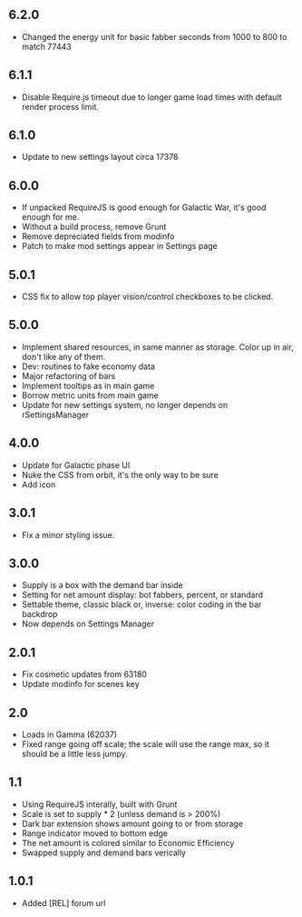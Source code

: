 ## 6.2.0

- Changed the energy unit for basic fabber seconds from 1000 to 800 to match 77443

## 6.1.1

- Disable Require.js timeout due to longer game load times with default render process limit.

## 6.1.0

- Update to new settings layout circa 17378

## 6.0.0

- If unpacked RequireJS is good enough for Galactic War, it's good enough for me.
- Without a build process, remove Grunt
- Remove depreciated fields from modinfo
- Patch to make mod settings appear in Settings page

## 5.0.1

- CSS fix to allow top player vision/control checkboxes to be clicked.

## 5.0.0

- Implement shared resources, in same manner as storage.  Color up in air, don't like any of them.
- Dev: routines to fake economy data
- Major refactoring of bars
- Implement tooltips as in main game
- Borrow metric units from main game
- Update for new settings system, no longer depends on rSettingsManager

## 4.0.0

- Update for Galactic phase UI
- Nuke the CSS from orbit, it's the only way to be sure
- Add icon

## 3.0.1

- Fix a minor styling issue.

## 3.0.0

- Supply is a box with the demand bar inside
- Setting for net amount display: bot fabbers, percent, or standard
- Settable theme, classic black or, inverse: color coding in the bar backdrop
- Now depends on Settings Manager

## 2.0.1

- Fix cosmetic updates from 63180
- Update modinfo for scenes key

## 2.0

- Loads in Gamma (62037)
- Fixed range going off scale; the scale will use the range max, so it should be a little less jumpy.

## 1.1

- Using RequireJS interally, built with Grunt
- Scale is set to supply * 2 (unless demand is > 200%)
- Dark bar extension shows amount going to or from storage
- Range indicator moved to bottom edge
- The net amount is colored similar to Economic Efficiency
- Swapped supply and demand bars verically

## 1.0.1

- Added [REL] forum url
